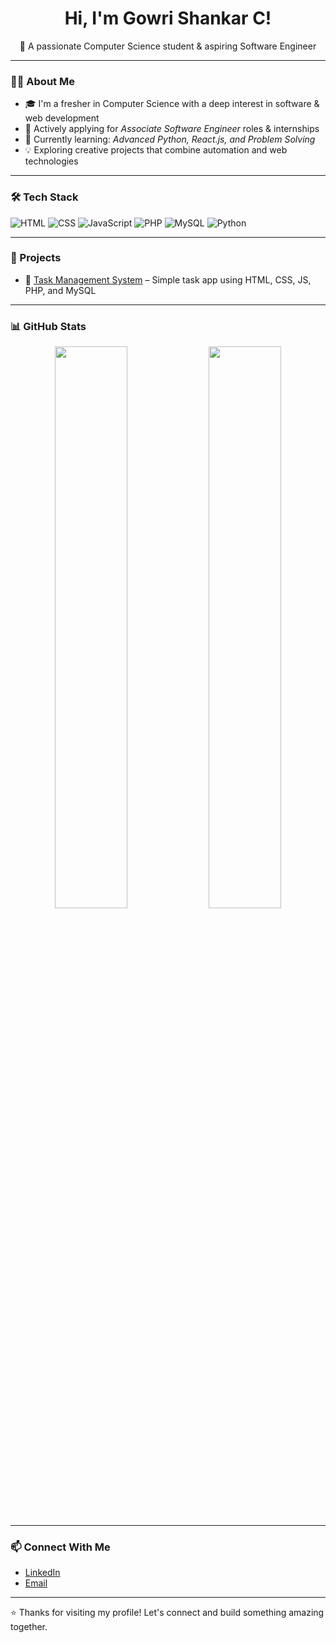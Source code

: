 <h1 align="center">Hi, I'm Gowri Shankar C!</h1>
<p align="center">🚀 A passionate Computer Science student & aspiring Software Engineer</p>

---

### 👨‍💻 About Me

- 🎓 I'm a fresher in Computer Science with a deep interest in software & web development
- 💼 Actively applying for *Associate Software Engineer* roles & internships
- 🌱 Currently learning: *Advanced Python, React.js, and Problem Solving*
- 💡 Exploring creative projects that combine automation and web technologies

---

### 🛠️ Tech Stack

![HTML](https://img.shields.io/badge/-HTML5-E34F26?logo=html5&logoColor=fff&style=flat)
![CSS](https://img.shields.io/badge/-CSS3-1572B6?logo=css3&logoColor=fff&style=flat)
![JavaScript](https://img.shields.io/badge/-JavaScript-F7DF1E?logo=javascript&logoColor=000&style=flat)
![PHP](https://img.shields.io/badge/-PHP-777BB4?logo=php&logoColor=fff&style=flat)
![MySQL](https://img.shields.io/badge/-MySQL-4479A1?logo=mysql&logoColor=fff&style=flat)
![Python](https://img.shields.io/badge/-Python-3776AB?logo=python&logoColor=fff&style=flat)

---

### 📌 Projects

- 🔧 [Task Management System](https://github.com/yourusername/task-manager) – Simple task app using HTML, CSS, JS, PHP, and MySQL


---

### 📊 GitHub Stats

<p align="center">
  <img src="https://github-readme-stats.vercel.app/api?username=GowriShankarC&show_icons=true&theme=radical" width="48%" />
  <img src="https://github-readme-streak-stats.herokuapp.com/?user=GowriShankarC&theme=radical" width="48%" />
</p>

---

### 📫 Connect With Me

- [LinkedIn](https://www.linkedin.com/in/gowri-shankar-c40/)
- [Email](mailto:gowrishankarc18@gmail.com)

---

⭐ Thanks for visiting my profile! Let's connect and build something amazing together.
